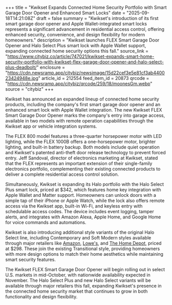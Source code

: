 +++
title = "Kwikset Expands Connected Home Security Portfolio with Smart Garage Door Opener and Enhanced Smart Locks"
date = "2025-09-18T14:21:08Z"
draft = false
summary = "Kwikset's introduction of its first smart garage door opener and Apple Wallet-integrated smart locks represents a significant advancement in residential access control, offering enhanced security, convenience, and design flexibility for modern homeowners."
description = "Kwikset launches FLEX Smart Garage Door Opener and Halo Select Plus smart lock with Apple Wallet support, expanding connected home security options this fall."
source_link = "https://www.citybiz.co/article/747021/kwikset-expands-smart-home-security-portfolio-with-kwikset-flex-garage-door-opener-and-halo-select-plus-deadbolt/"
enclosure = "https://cdn.newsramp.app/citybiz/newsimage/15d22cef3e5e81cf3ab440023424948e.jpg"
article_id = 212554
feed_item_id = 20873
qrcode = "https://cdn.newsramp.app/citybiz/qrcode/259/18/moonesGm.webp"
source = "citybiz"
+++

<p>Kwikset has announced an expanded lineup of connected home security products, including the company's first smart garage door opener and an enhanced smart lock with Apple Wallet integration. The new Kwikset FLEX Smart Garage Door Opener marks the company's entry into garage access, available in two models with remote operation capabilities through the Kwikset app or vehicle integration systems.</p><p>The FLEX 800 model features a three-quarter horsepower motor with LED lighting, while the FLEX 1000B offers a one-horsepower motor, brighter lighting, and built-in battery backup. Both models include quiet operation and Kwikset's patented anti-theft door release technology to prevent forced entry. Jeff Sandoval, director of electronics marketing at Kwikset, stated that the FLEX represents an important extension of their single-family electronics portfolio, complementing their existing connected products to deliver a complete residential access control solution.</p><p>Simultaneously, Kwikset is expanding its Halo portfolio with the Halo Select Plus smart lock, priced at $342, which features home key integration with Apple Wallet and Matter support. Homeowners can unlock doors with a simple tap of their iPhone or Apple Watch, while the lock also offers remote access via the Kwikset app, built-in Wi-Fi, and keyless entry with schedulable access codes. The device includes event logging, tamper alerts, and integrates with Amazon Alexa, Apple Home, and Google Home for voice commands and automations.</p><p>Kwikset is also introducing additional style variants of the original Halo Select line, including Contemporary and Soft Modern styles available through major retailers like <a href="https://www.amazon.com" rel="nofollow" target="_blank">Amazon</a>, <a href="https://www.lowes.com" rel="nofollow" target="_blank">Lowe's</a>, and <a href="https://www.homedepot.com" rel="nofollow" target="_blank">The Home Depot</a>, priced at $298. These join the existing Transitional style, providing homeowners with more design options to match their home aesthetics while maintaining smart security features.</p><p>The Kwikset FLEX Smart Garage Door Opener will begin rolling out in select U.S. markets in mid-October, with nationwide availability expected in November. The Halo Select Plus and new Halo Select variants will be available through major retailers this fall, expanding Kwikset's presence in the connected home security market that continues to grow in both functionality and design flexibility.</p>